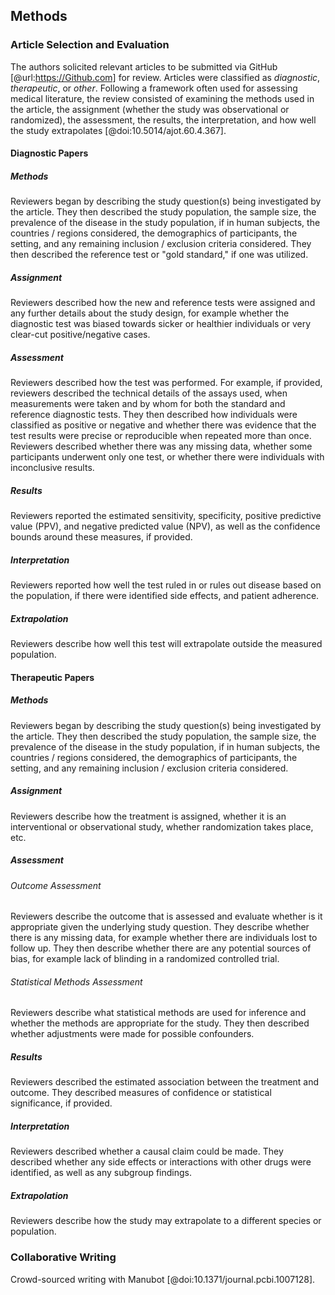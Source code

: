 ## Methods

### Article Selection and Evaluation

The authors solicited relevant articles to be submitted via GitHub [@url:https://Github.com] for review. 
Articles were classified as _diagnostic_, _therapeutic_, or _other_.
Following a framework often used for assessing medical literature, the review consisted of examining the methods used in the article, the assignment (whether the study was observational or randomized), the assessment, the results, the interpretation, and how well the study extrapolates [@doi:10.5014/ajot.60.4.367]. 

#### Diagnostic Papers

##### Methods 

Reviewers began by describing the study question(s) being investigated by the article.
They then described the study population, the sample size, the prevalence of the disease in the study population, if in human subjects, the countries / regions considered, the demographics of participants, the setting, and any remaining inclusion / exclusion criteria considered.
They then described the reference test or "gold standard," if one was utilized. 

##### Assignment

Reviewers described how the new and reference tests were assigned and any further details about the study design, for example whether the diagnostic test was biased towards sicker or healthier individuals or very clear-cut positive/negative cases.

##### Assessment

Reviewers described how the test was performed. 
For example, if provided, reviewers described the technical details of the assays used, when measurements were taken and by whom for both the standard and reference diagnostic tests.
They then described how individuals were classified as positive or negative and whether there was evidence that the test results were precise or reproducible when repeated more than once.
Reviewers described whether there was any missing data, whether some participants underwent only one test, or whether there were individuals with inconclusive results. 

##### Results

Reviewers reported the estimated sensitivity, specificity, positive predictive value (PPV), and negative predicted value (NPV), as well as the confidence bounds around these measures, if provided.

##### Interpretation

Reviewers reported how well the test ruled in or rules out disease based on the population, if there were identified side effects, and patient adherence.

##### Extrapolation

Reviewers describe how well this test will extrapolate outside the measured population.

#### Therapeutic Papers

##### Methods 

Reviewers began by describing the study question(s) being investigated by the article.
They then described the study population, the sample size, the prevalence of the disease in the study population, if in human subjects, the countries / regions considered, the demographics of participants, the setting, and any remaining inclusion / exclusion criteria considered. 

##### Assignment

Reviewers describe how the treatment is assigned, whether it is an interventional or observational study, whether randomization takes place, etc.

##### Assessment

###### Outcome Assessment

Reviewers describe the outcome that is assessed and evaluate whether is it appropriate given the underlying study question. They describe whether there is any missing data, for example whether there are individuals lost to follow up.
They then describe whether there are any potential sources of bias, for example lack of blinding in a randomized controlled trial.

###### Statistical Methods Assessment

Reviewers describe what statistical methods are used for inference and whether the methods are appropriate for the study.
They then described whether adjustments were made for possible confounders.

##### Results

Reviewers described the estimated association between the treatment and outcome.
They described measures of confidence or statistical significance, if provided.

##### Interpretation

Reviewers described whether a causal claim could be made.
They described whether any side effects or interactions with other drugs were identified, as well as any subgroup findings.

##### Extrapolation

Reviewers describe how the study may extrapolate to a different species or population.

### Collaborative Writing

Crowd-sourced writing with Manubot [@doi:10.1371/journal.pcbi.1007128].
